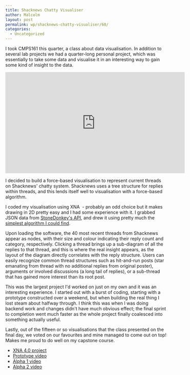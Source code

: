 ```yaml
---
title: Shacknews Chatty Visualiser
author: Malcolm
layout: post
permalink: wp/shacknews-chatty-visualiser/60/
categories:
  - Uncategorized
---
```

I took CMPS161 this quarter, a class about data visualisation. In addition to several lab projects we had a quarter-long personal project, which was essentially to take some data and visualise it in an interesting way to gain some kind of insight to the data.

<iframe width="560" height="315" src="https://www.youtube.com/embed/TcoAUknAhHg" frameborder="0" allowfullscreen></iframe>
  
I decided to build a force-based visualisation to represent current threads on Shacknews' chatty system. Shacknews uses a tree structure for replies within threads, and this lends itself well to visualisation with a force-based algorithm.

I coded my visualisation using XNA  - probably an odd choice but it makes drawing in 2D pretty easy and I had some experience with it. I grabbed JSON data from [StoneDonkey's API][1], and drew it using pretty much the [simplest algorithm I could find][2].

Upon loading the software, the 40 most recent threads from Shacknews appear as nodes, with their size and colour indicating their reply count and category, respectively. Clicking a thread brings up a sub-diagram of all the replies to that thread, and this is where the real insight appears, as the layout of the diagram directly correlates with the reply structure. Users can easily recognize common thread structures such as hit-and-run posts (star emanating from thread with no additional replies from original poster), arguments or involved discussions (a long tail of replies), or a sub-thread that has gained more interest than its root post.

This was the largest project I'd worked on just on my own and it was an interesting experience. I started out with a burst of coding, starting with a prototype constructed over a weekend, but when building the real thing I lost steam about halfway through. I think this was when I was doing backend work and changes didn't have much obvious effect; the final sprint to completion went much faster as the whole project finally coalesced into something actually useful.

Lastly, out of the fifteen or so visualisations that the class presented on the final day, we voted on our favourites and mine managed to come out on top! Makes me proud to do well on my capstone course.

  * [XNA 4.0 project][3]
  * [Prototype video][4]
  * [Alpha 1 video][5]
  * [Alpha 2 video][6]

 [1]: http://shackapi.stonedonkey.com/readme/
 [2]: http://blog.ivank.net/force-based-graph-drawing-in-as3.html
 [3]: /assets/ShackCommunityJSON.zip
 [4]: http://www.youtube.com/watch?v=9w9TwP43_I0
 [5]: http://www.youtube.com/watch?v=BZwt8XlPtyU
 [6]: http://www.youtube.com/watch?v=_PWmwNuA6ys